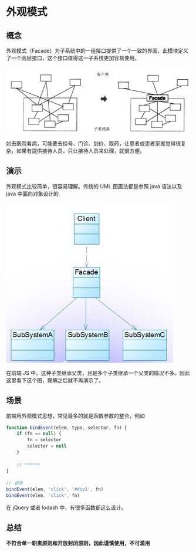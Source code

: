 # 外观模式

## 概念

外观模式（Facade）为子系统中的一组接口提供了一个一致的界面，此模块定义了一个高层接口，这个接口值得这一子系统更加容易使用。

![](./img/1.jpg)

如去医院看病，可能要去挂号、门诊、划价、取药，让患者或患者家属觉得很复杂，如果有提供接待人员，只让接待人员来处理，就很方便。


## 演示

外观模式比较简单，很容易理解。传统的 UML 图画法都是参照 java 语法以及 java 中面向对象设计的

![](./img/2.jpg)

在前端 JS 中，这种子类继承父类，且是多个子类继承一个父类的情况不多。因此这里看下这个图，理解之后就不再演示了。

## 场景

前端用外观模式思想，常见最多的就是函数参数的整合，例如

```js
function bindEvent(elem, type, selector, fn) {
    if (fn == null) {
        fn = selector
        selector = null
    }

    // ******
}

// 调用
bindEvent(elem, 'click', '#div1', fn)
bindEvent(elem, 'click', fn)
```

在 jQuery 或者 lodash 中，有很多函数都这么设计。

## 总结

**不符合单一职责原则和开放封闭原则，因此谨慎使用，不可滥用**
